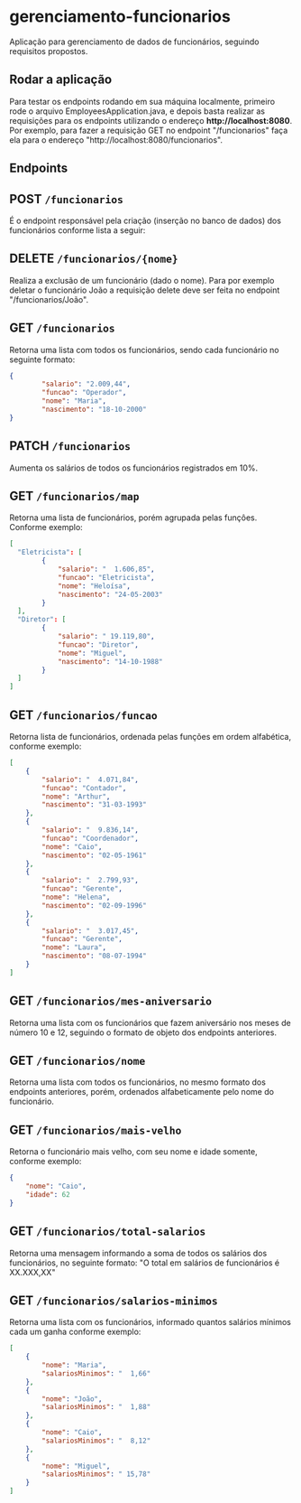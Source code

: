 # gerenciamento-funcionarios

Aplicação para gerenciamento de dados de funcionários, seguindo requisitos propostos.

## Rodar a aplicação

Para testar os endpoints rodando em sua máquina localmente, primeiro rode o arquivo EmployeesApplication.java, e depois basta realizar as requisições para os endpoints utilizando o endereço **http://localhost:8080**. Por exemplo, para fazer a requisição GET no endpoint "/funcionarios" faça ela para o endereço "http://localhost:8080/funcionarios".

## Endpoints

## POST `/funcionarios`

É o endpoint responsável pela criação (inserção no banco de dados) dos funcionários conforme lista a seguir:

## DELETE `/funcionarios/{nome}`

Realiza a exclusão de um funcionário (dado o nome). Para por exemplo deletar o funcionário João a requisição delete deve ser feita no endpoint "/funcionarios/João".

## GET `/funcionarios`

Retorna uma lista com todos os funcionários, sendo cada funcionário no seguinte formato:

```json
{
		"salario": "2.009,44",
		"funcao": "Operador",
		"nome": "Maria",
		"nascimento": "18-10-2000"
}

```



## PATCH `/funcionarios`

Aumenta os salários de todos os funcionários registrados em 10%.

## GET `/funcionarios/map`

Retorna uma lista de funcionários, porém agrupada pelas funçôes. Conforme exemplo:

```json
[
  "Eletricista": [
  		{
  			"salario": "  1.606,85",
  			"funcao": "Eletricista",
  			"nome": "Heloísa",
  			"nascimento": "24-05-2003"
  		}
  ],
  "Diretor": [
  		{
  			"salario": " 19.119,80",
  			"funcao": "Diretor",
  			"nome": "Miguel",
  			"nascimento": "14-10-1988"
  		}
  ]
]
```

## GET `/funcionarios/funcao`

Retorna lista de funcionários, ordenada pelas funções em ordem alfabética, conforme exemplo:
```json
[
	{
		"salario": "  4.071,84",
		"funcao": "Contador",
		"nome": "Arthur",
		"nascimento": "31-03-1993"
	},
	{
		"salario": "  9.836,14",
		"funcao": "Coordenador",
		"nome": "Caio",
		"nascimento": "02-05-1961"
	},
	{
		"salario": "  2.799,93",
		"funcao": "Gerente",
		"nome": "Helena",
		"nascimento": "02-09-1996"
	},
	{
		"salario": "  3.017,45",
		"funcao": "Gerente",
		"nome": "Laura",
		"nascimento": "08-07-1994"
	}
]
```

## GET `/funcionarios/mes-aniversario`

Retorna uma lista com os funcionários que fazem aniversário nos meses de número 10 e 12, seguindo o formato de objeto dos endpoints anteriores.

## GET `/funcionarios/nome`

Retorna uma lista com todos os funcionários, no mesmo formato dos endpoints anteriores, porém, ordenados alfabeticamente pelo nome do funcionário.

## GET `/funcionarios/mais-velho`

Retorna o funcionário mais velho, com seu nome e idade somente, conforme exemplo:
```json
{
	"nome": "Caio",
	"idade": 62
}
```

## GET `/funcionarios/total-salarios`

Retorna uma mensagem informando a soma de todos os salários dos funcionários, no seguinte formato:
"O total em salários de funcionários é XX.XXX,XX"

## GET `/funcionarios/salarios-minimos`

Retorna uma lista com os funcionários, informado quantos salários mínimos cada um ganha conforme exemplo:
```json
[
	{
		"nome": "Maria",
		"salariosMinimos": "  1,66"
	},
	{
		"nome": "João",
		"salariosMinimos": "  1,88"
	},
	{
		"nome": "Caio",
		"salariosMinimos": "  8,12"
	},
	{
		"nome": "Miguel",
		"salariosMinimos": " 15,78"
	}
]
```
